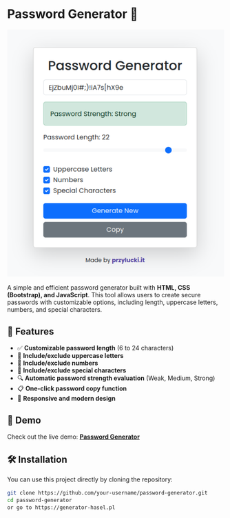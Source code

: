 # Password Generator 🔐

![Password Generator](https://raw.githubusercontent.com/przylucki/password-generator/main/Screenshot_20250210_233717.png)

A simple and efficient password generator built with **HTML, CSS (Bootstrap), and JavaScript**. This tool allows users to create secure passwords with customizable options, including length, uppercase letters, numbers, and special characters.

## 🚀 Features

- ✅ **Customizable password length** (6 to 24 characters)
- 🔡 **Include/exclude uppercase letters**
- 🔢 **Include/exclude numbers**
- 🔣 **Include/exclude special characters**
- 🔍 **Automatic password strength evaluation** (Weak, Medium, Strong)
- 📋 **One-click password copy function**
- 📱 **Responsive and modern design**

## 🎥 Demo

Check out the live demo: [**Password Generator**](https://generator-hasel.pl) 

## 🛠️ Installation

You can use this project directly by cloning the repository:

```bash
git clone https://github.com/your-username/password-generator.git
cd password-generator
or go to https://generator-hasel.pl

